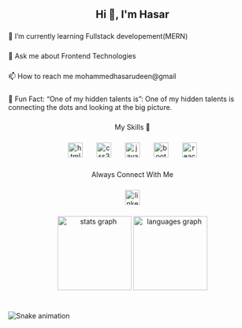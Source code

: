 <h2 align="center">Hi 👋, I'm Hasar</h2>

###

<p align="left">🌱 I’m currently learning Fullstack developement(MERN)</p>

###

<p align="left">💬 Ask me about Frontend Technologies</p>

###

<p align="left">📫 How to reach me mohammedhasarudeen@gmail</p>

###

<p align="left">🚩 Fun Fact: “One of my hidden talents is”: One of my hidden talents is connecting the dots and looking at the big picture.</p>

###

<p align="center">My Skills 🚀</p>

###

<div align="center">
  <img src="https://cdn.jsdelivr.net/gh/devicons/devicon/icons/html5/html5-original.svg" height="30" alt="html5 logo"  />
  <img width="20" />
  <img src="https://cdn.jsdelivr.net/gh/devicons/devicon/icons/css3/css3-original.svg" height="30" alt="css3 logo"  />
  <img width="20" />
  <img src="https://cdn.jsdelivr.net/gh/devicons/devicon/icons/javascript/javascript-original.svg" height="30" alt="javascript logo"  />
  <img width="20" />
  <img src="https://cdn.jsdelivr.net/gh/devicons/devicon/icons/bootstrap/bootstrap-original.svg" height="30" alt="bootstrap logo"  />
  <img width="20" />
  <img src="https://cdn.jsdelivr.net/gh/devicons/devicon/icons/react/react-original.svg" height="30" alt="react logo"  />
</div>

###

<p align="center">Always Connect With Me</p>

###

<div align="center">
  <a href="https://www.linkedin.com/in/mohammed-hasarudeen-b980b397/" target="_blank">
    <img src="https://img.shields.io/static/v1?message=LinkedIn&logo=linkedin&label=&color=0077B5&logoColor=white&labelColor=&style=flat" height="30" alt="linkedin logo"  />
  </a>
</div>

###

<div align="center">
  <img src="https://github-readme-stats.vercel.app/api?username=AJ2596&hide_title=false&hide_rank=false&show_icons=true&include_all_commits=true&count_private=true&disable_animations=false&theme=gruvbox_light&locale=en&hide_border=false" height="150" alt="stats graph"  />
  <img src="https://github-readme-stats.vercel.app/api/top-langs?username=AJ2596&locale=en&hide_title=false&layout=compact&card_width=320&langs_count=5&theme=gruvbox_light&hide_border=false" height="150" alt="languages graph"  />
</div>

###

<br clear="both">

<img src="https://raw.githubusercontent.com/AJ2596/AJ2596/output/snake.svg" alt="Snake animation" />

###
